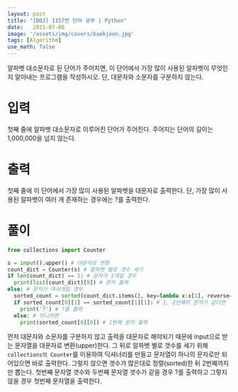 ```yaml
---
layout: post
title: "[BOJ] 1157번 단어 공부 | Python"
date:   2021-07-08
image: '/assets/img/covers/baekjoon.jpg'
tags: [Algorithm]
use_math: false
---
```

알파벳 대소문자로 된 단어가 주어지면, 이 단어에서 가장 많이 사용된 알파벳이 무엇인지 알아내는 프로그램을 작성하시오. 단, 대문자와 소문자를 구분하지 않는다.

<!--more-->

# 입력
첫째 줄에 알파벳 대소문자로 이루어진 단어가 주어진다. 주어지는 단어의 길이는 1,000,000을 넘지 않는다.

# 출력
첫째 줄에 이 단어에서 가장 많이 사용된 알파벳을 대문자로 출력한다. 단, 가장 많이 사용된 알파벳이 여러 개 존재하는 경우에는 ?를 출력한다.

# 풀이
```python
from collections import Counter

s = input().upper() # 대문자로 변환
count_dict = Counter(s) # 알파벳 별로 갯수 세기
if len(count_dict) == 1: # 문자가 1개일 경우
  print(list(count_dict)[0]) # 문자 출력
else: # 문자가 여러개일 경우
  sorted_count = sorted(count_dict.items(), key=lambda x:x[1], reverse=True)[:2] # 갯수가 많은 순대로 정렬한 뒤 앞에서 2번째(문자가 갯수가 많은 1, 2번쨰)까지 추출
  if sorted_count[0][1] == sorted_count[1][1]: # 1, 2번째의 문자가 같다면
    print('?') # ?를 출력
  else: # 아니라면
    print(sorted_count[0][0]) # 1번째 문자 출력
```

먼저 대문자와 소문자를 구분하지 않고 출력을 대문자로 해야되기 때문에 input으로 받는 문자열을 대문자로 변환(upper)한다. 그 뒤로 알파벳 별로 갯수를 세기 위해 `collections의 Counter`를 이용하여 딕셔너리를 만들고 문자열이 하나의 문자로만 되어있으면 바로 출력한다. 그렇지 않으면 갯수가 많은대로 정렬(sorted)한 뒤 2번째까지만 뽑는다. 첫번째 문자열 갯수와 두번째 문자열 갯수가 같을 경우 ?를 출력하고 그렇지 않을 경우 첫번째 문자열을 출력한다.
